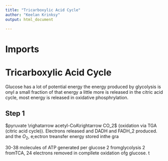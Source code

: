 ```yaml
---
title: "Tricarboxylic Acid Cycle"
author: "Keelan Krinksy"
output: html_document

---
```


# Imports

# Tricarboxylic Acid Cycle

Glucose has a lot of potential energy 
the energy produced by glycolysis is onyl a small fraction of that energy
a little more is released in the citric acid cycle, most energy is released in oxidative phosphrylation. 

## Step 1
$pyruvate \righatarrow acetyl-CoA\rightarrow CO_2$ (oxidation  via TGA (citric acid cycle)). Electrons released  and DADH and FADH_2 produced. and the $O_2$, e;ectron treansfer 
energy stored inthe gra

30-38 molecules of ATP generated per glucose 2 fromglycolysis 2 fromTCA, 24 electrons removed in compllete oxidation ofg glucose. t

